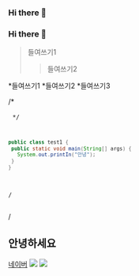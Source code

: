 ### Hi there 👋
### Hi there 👋
>들여쓰기1
>>들여쓰기2

*들여쓰기1 
  *들여쓰기2
    *들여쓰기3  
 
 
/* <pre>
 <code>*/
 ```java
 public class test1 {
  public static void main(String[] args) {
    System.out.printIn("안녕");
  }
 }
 ```
 /*</code>
 </pre>*/

<!--
**githoseong/githoseong** is a ✨ _special_ ✨ repository because its `README.md` (this file) appears on your GitHub profile.

Here are some ideas to get you started:

- 🔭 I’m currently working on ...
- 🌱 I’m currently learning ...
- 👯 I’m looking to collaborate on ...
- 🤔 I’m looking for help with ...
- 💬 Ask me about ...
- 📫 How to reach me: ...
- 😄 Pronouns: ...
- ⚡ Fun fact: ...
-->

<h2>안녕하세요</h2>
<a href="http://www.naver.com">네이버</a>
<img src="https://img.shields.io/badge/hoseong-white?style=for-the-badge&logo=Alfred&logoColor=black">
<img src="https://img.shields.io/badge/kokiri-white?style=for-the-badge&logo=Evernote&logoColor=black; width:100px; height:100px;" >



